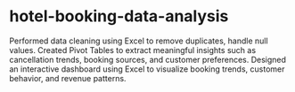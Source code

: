 # hotel-booking-data-analysis
Performed data cleaning using Excel to remove duplicates, handle null values. Created Pivot Tables to extract meaningful insights such as cancellation trends, booking sources, and customer preferences. Designed an interactive dashboard using Excel to visualize booking trends, customer behavior, and revenue patterns.
